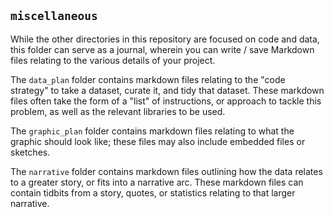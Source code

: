 ## `miscellaneous`

While the other directories in this repository are focused on code and data, this folder can serve as a journal, wherein you can write / save Markdown files relating to the various details of your project.

The ``data_plan`` folder contains markdown files relating to the "code strategy" to take a dataset, curate it, and tidy that dataset. These markdown files often take the form of a "list" of instructions, or approach to tackle this problem, as well as the relevant libraries to be used.

The ``graphic_plan`` folder contains markdown files relating to what the graphic should look like; these files may also include embedded files or sketches.

The ``narrative`` folder contains markdown files outlining how the data relates to a greater story, or fits into a narrative arc. These markdown files can contain tidbits from a story, quotes, or statistics relating to that larger narrative.
